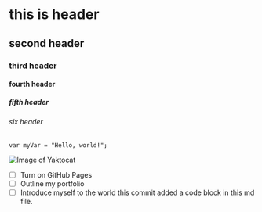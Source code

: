 # this is header 
## second header                                  
### third header 
#### fourth header
##### fifth header
###### six header 
```var myVar = "Hello, world!";```

![Image of Yaktocat](https://octodex.github.com/images/yaktocat.png)


- [ ] Turn on GitHub Pages
- [ ] Outline my portfolio
- [ ] Introduce myself to the world
this commit added a code block in this md file.
